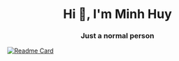 <h1 align="center">Hi 👋, I'm Minh Huy</h1>
<h3 align="center">Just a normal person</h3>

<!---
comments
[![Huy's GitHub stats](https://github-readme-stats.vercel.app/api?username=minhhuy1201&theme=dark&hide=stars,commits,prs,issues,contribs)](https://github.com/minhhuy1201/github-readme-stats)
--->

[![Readme Card](https://github-readme-stats.vercel.app/api/pin/?username=minhhuy1201&repo=podcasts_to_text&theme=tokyonight)](https://github.com/minhhuy1201/podcasts_to_text)
